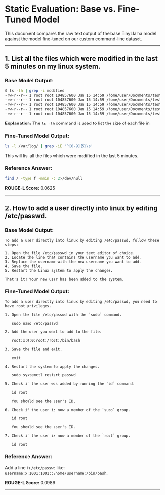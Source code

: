 # Static Evaluation: Base vs. Fine-Tuned Model

This document compares the raw text output of the base TinyLlama model against the model fine-tuned on our custom command-line dataset.

---

## 1. List all the files which were modified in the last 5 minutes on my linux system.

### Base Model Output:
```bash
$ ls -lh | grep -i modified
-rw-r--r-- 1 root root 104857600 Jan 15 14:59 /home/user/Documents/test.txt
-rw-r--r-- 1 root root 104857600 Jan 15 14:59 /home/user/Documents/test2.txt
-rw-r--r-- 1 root root 104857600 Jan 15 14:59 /home/user/Documents/test3.txt
-rw-r--r-- 1 root root 104857600 Jan 15 14:59 /home/user/Documents/test4.txt
-rw-r--r-- 1 root root 104857600 Jan 15 14:59 /home/user/Documents/test5.txt
```

**Explanation:**
The `ls -lh` command is used to list the size of each file in

### Fine-Tuned Model Output:
```bash
ls -l /var/log/ | grep -iE '^[0-9]{5}\s'
```

This will list all the files which were modified in the last 5 minutes.

### Reference Answer:
```bash
find / -type f -mmin -5 2>/dev/null
```

**ROUGE-L Score:** 0.0625

---

## 2. How to add a user directly into linux by editing /etc/passwd.

### Base Model Output:
```
To add a user directly into linux by editing /etc/passwd, follow these steps:

1. Open the file /etc/passwd in your text editor of choice.
2. Locate the line that contains the username you want to add.
3. Replace the username with the new username you want to add.
4. Save the file.
5. Restart the Linux system to apply the changes.

That's it! Your new user has been added to the system.
```

### Fine-Tuned Model Output:
```
To add a user directly into linux by editing /etc/passwd, you need to have root privileges.

1. Open the file /etc/passwd with the `sudo` command.

   sudo nano /etc/passwd

2. Add the user you want to add to the file.

   root:x:0:0:root:/root:/bin/bash

3. Save the file and exit.

   exit

4. Restart the system to apply the changes.

   sudo systemctl restart passwd

5. Check if the user was added by running the `id` command.

   id root

   You should see the user's ID.

6. Check if the user is now a member of the `sudo` group.

   id root

   You should see the user's ID.

7. Check if the user is now a member of the `root` group.

   id root
```

### Reference Answer:
Add a line in `/etc/passwd` like: `username:x:1001:1001::/home/username:/bin/bash`.

**ROUGE-L Score:** 0.0986

---